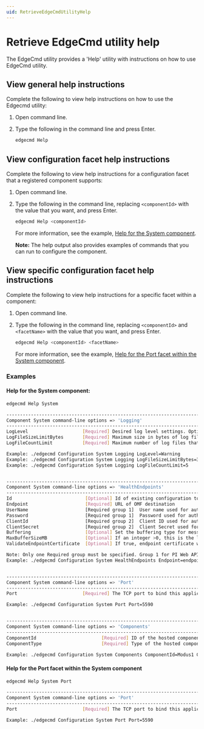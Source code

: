 ```yaml
---
uid: RetrieveEdgeCmdUtilityHelp
---
```


# Retrieve EdgeCmd utility help

The EdgeCmd utility provides a 'Help' utility with instructions on how to use EdgeCmd utility. 

## View general help instructions

Complete the following to view help instructions on how to use the Edgecmd utility:

1. Open command line.
2. Type the following in the command line and press Enter.

	```bash
	edgecmd Help
	```

## View configuration facet help instructions

Complete the following to view help instructions for a configuration facet that a registered component supports:

1. Open command line.
2. Type the following in the command line, replacing `<componentId>` with the value that you want, and press Enter.

	```bash
	edgecmd Help <componentId>
	```

	For more information, see the example, [Help for the System component](#help-for-the-system-component).
	
	**Note:** The help output also provides examples of commands that you can run to configure the component.
	
	
## View specific configuration facet help instructions

Complete the following to view help instructions for a specific facet within a component:

1. Open command line.
2. Type the following in the command line, replacing `<componentId>` and `<facetName>` with the value that you want, and press Enter.

	```bash
	edgecmd Help <componentId> <facetName>
	```
	
	For more information, see the example, [Help for the Port facet within the System component](#help-for-the-port-facet-within-the-system-component).

### Examples

#### Help for the System component:

```bash
edgecmd Help System

---------------------------------------------------------------------------------------------------------
Component System command-line options => 'Logging'
---------------------------------------------------------------------------------------------------------
LogLevel                    [Required] Desired log level settings. Options: Verbose, Information, Warning, Error, Fatal.
LogFileSizeLimitBytes       [Required] Maximum size in bytes of log files that the service will create for this component. Must be no less than 1000.
LogFileCountLimit           [Required] Maximum number of log files that the service will create for this component. Must be a positive integer.

Example: ./edgecmd Configuration System Logging LogLevel=Warning
Example: ./edgecmd Configuration System Logging LogFileSizeLimitBytes=32768
Example: ./edgecmd Configuration System Logging LogFileCountLimit=5


---------------------------------------------------------------------------------------------------------
Component System command-line options => 'HealthEndpoints'
---------------------------------------------------------------------------------------------------------
Id                           [Optional] Id of existing configuration to be edited of removed.
Endpoint                     [Required] URL of OMF destination
UserName                     [Required group 1]  User name used for authentication to PI Web API OMF endpoint.
Password                     [Required group 1]  Password used for authentication to PI Web API OMF endpoint.
ClientId                     [Required group 2]  Client ID used for authentication to OSIsoft Cloud Services.
ClientSecret                 [Required group 2]  Client Secret used for authentication to OSIsoft Cloud Services.
Buffering                    [Optional] Set the buffering type for messages to this endpoint. Options are 'memory', 'disk' or 'none'. Defaults to 'none'.
MaxBufferSizeMB              [Optional] If an integer >0, this is the limit on the maximum megabytes of data to buffer for messages to this endpoint. Useful for limiting memory or disk usage growth in the event of disconnection to the endpoint. If the buffer is full, old messages will be discarded for new messages. Defaults to 0.
ValidateEndpointCertificate  [Optional] If true, endpoint certificate will be validated (recommended). If false, any endpoint certificate will be accepted. OSIsoft strongly recommends using disabled endpoint certificate validation for testing purposes only.

Note: Only one Required group must be specified. Group 1 for PI Web API or Group 2 for OCS.
Example: ./edgecmd Configuration System HealthEndpoints Endpoint=endpointURL UserName=UserName Password=Password


---------------------------------------------------------------------------------------------------------
Component System command-line options => 'Port'
---------------------------------------------------------------------------------------------------------
Port                        [Required] The TCP port to bind this application host to (Range [1024,65535])

Example: ./edgecmd Configuration System Port Port=5590


---------------------------------------------------------------------------------------------------------
Component System command-line options => 'Components'
---------------------------------------------------------------------------------------------------------
ComponentId                        [Required] ID of the hosted component.
ComponentType                      [Required] Type of the hosted component.

Example: ./edgecmd Configuration System Components ComponentId=Modus1 ComponentType=Modbus
```

#### Help for the Port facet within the System component

```bash
edgecmd Help System Port

---------------------------------------------------------------------------------------------------------
Component System command-line options => 'Port'
---------------------------------------------------------------------------------------------------------
Port                        [Required] The TCP port to bind this application host to (Range [1024,65535])

Example: ./edgecmd Configuration System Port Port=5590
```
